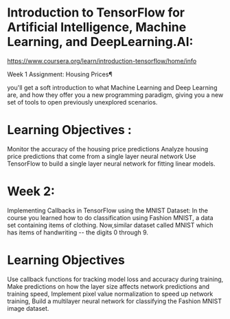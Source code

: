 # Introduction to TensorFlow for Artificial Intelligence, Machine Learning, and DeepLearning.AI:


https://www.coursera.org/learn/introduction-tensorflow/home/info

Week 1 Assignment: Housing Prices¶

 you'll get a soft introduction to what Machine Learning and Deep Learning are, 
 and how they offer you a new programming paradigm, 
 giving you a new set of tools to open previously unexplored scenarios.  

# Learning Objectives :
Monitor the accuracy of the housing price predictions
Analyze housing price predictions that come from a single layer neural network
Use TensorFlow to build a single layer neural network for fitting linear models.

# Week 2: 

Implementing Callbacks in TensorFlow using the MNIST Dataset:
In the course you learned how to do classification using Fashion MNIST, 
a data set containing items of clothing. 
Now,similar dataset called MNIST which has items of handwriting -- the digits 0 through 9.

# Learning Objectives
Use callback functions for tracking model loss and accuracy during training,
Make predictions on how the layer size affects network predictions and training speed,
Implement pixel value normalization to speed up network training,
Build a multilayer neural network for classifying the Fashion MNIST image dataset.
